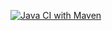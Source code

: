 [![Java CI with Maven](https://github.com/lwkoin/testingWeb/actions/workflows/maven.yml/badge.svg)](https://github.com/lwkoin/testingWeb/actions/workflows/maven.yml)
